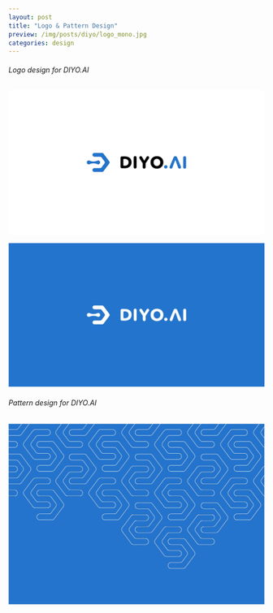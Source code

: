 ```yaml
---
layout: post
title: "Logo & Pattern Design"
preview: /img/posts/diyo/logo_mono.jpg
categories: design
---
```


###### Logo design for DIYO.AI
![logo color](/img/posts/diyo/logo_color.jpg)

![logo mono](/img/posts/diyo/logo_mono.jpg)

###### Pattern design for DIYO.AI
![Pattern](/img/posts/diyo/pattern.jpg)

